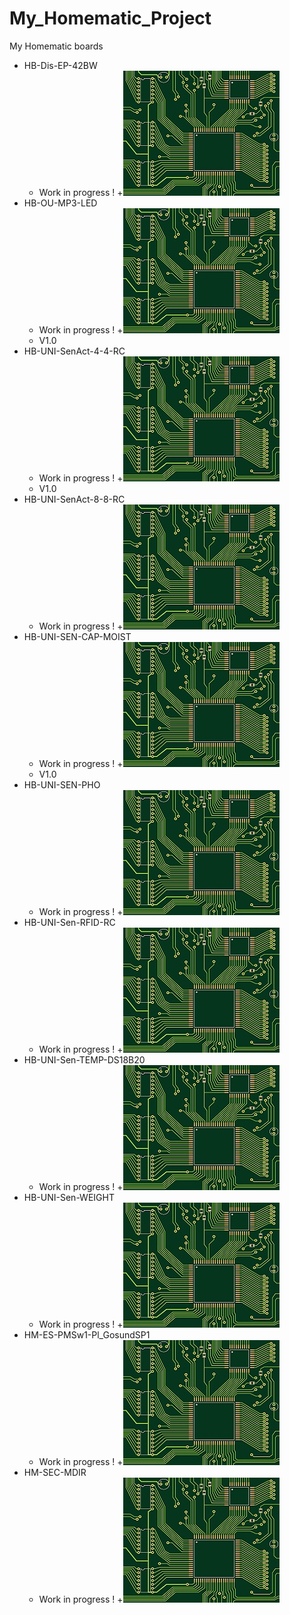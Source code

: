 # My_Homematic_Project
 My Homematic boards

+ HB-Dis-EP-42BW
	+ Work in progress !
	+![](https://github.com/Backkevin/My_Homematic_Project/blob/master/HB-Dis-EP-42BW/IMAGE/Default.jpg)
+ HB-OU-MP3-LED
	+ Work in progress !
	+![](https://github.com/Backkevin/My_Homematic_Project/blob/master/HB-OU-MP3-LED/IMAGE/Default.jpg)
	+ V1.0
+ HB-UNI-SenAct-4-4-RC
	+ Work in progress !
	+![](https://github.com/Backkevin/My_Homematic_Project/blob/master/HB-UNI-SenAct-4-4-RC/IMAGE/Default.jpg)
	+ V1.0
+ HB-UNI-SenAct-8-8-RC
	+ Work in progress !
	+![](https://github.com/Backkevin/My_Homematic_Project/blob/master/HB-UNI-SenAct-8-8-RC/IMAGE/Default.jpg)
+ HB-UNI-SEN-CAP-MOIST
	+ Work in progress !
	+![](https://github.com/Backkevin/My_Homematic_Project/blob/master/HB-UNI-SEN-CAP-MOIST/IMAGE/Default.jpg)
     + V1.0
+ HB-UNI-SEN-PHO
	+ Work in progress !
	+![](https://github.com/Backkevin/My_Homematic_Project/blob/master/HB-UNI-SEN-PHO/IMAGE/Default.jpg)
+ HB-UNI-Sen-RFID-RC
	+ Work in progress !
	+![](https://github.com/Backkevin/My_Homematic_Project/blob/master/HB-UNI-Sen-RFID-RC/IMAGE/Default.jpg)
+ HB-UNI-Sen-TEMP-DS18B20
	+ Work in progress !
	+![](https://github.com/Backkevin/My_Homematic_Project/blob/master/HB-UNI-Sen-TEMP-DS18B20/IMAGE/Default.jpg)
+ HB-UNI-Sen-WEIGHT
	+ Work in progress !
	+![](https://github.com/Backkevin/My_Homematic_Project/blob/master/HB-UNI-Sen-WEIGHT/IMAGE/Default.jpg)
+ HM-ES-PMSw1-Pl_GosundSP1
	+ Work in progress !
	+![](https://github.com/Backkevin/My_Homematic_Project/blob/master/HM-ES-PMSw1-Pl_GosundSP1/IMAGE/Default.jpg)
+ HM-SEC-MDIR
	+ Work in progress !
	+![](https://github.com/Backkevin/My_Homematic_Project/blob/master/HM-SEC-MDIR/IMAGE/Default.jpg)

